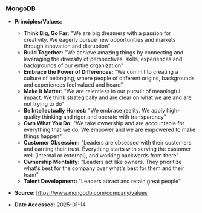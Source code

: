 ### MongoDB

- **Principles/Values:**
  - **Think Big, Go Far:** "We are big dreamers with a passion for creativity. We eagerly pursue new opportunities and markets through innovation and disruption"
  - **Build Together:** "We achieve amazing things by connecting and leveraging the diversity of perspectives, skills, experiences and backgrounds of our entire organization"
  - **Embrace the Power of Differences:** "We commit to creating a culture of belonging, where people of different origins, backgrounds and experiences feel valued and heard"
  - **Make it Matter:** "We are relentless in our pursuit of meaningful impact. We think strategically and are clear on what we are and are not trying to do"
  - **Be Intellectually Honest:** "We embrace reality. We apply high-quality thinking and rigor and operate with transparency"
  - **Own What You Do:** "We take ownership and are accountable for everything that we do. We empower and we are empowered to make things happen"
  - **Customer Obsession:** "Leaders are obsessed with their customers and earning their trust. Everything starts with serving the customer well (internal or external), and working backwards from there"
  - **Ownership Mentality:** "Leaders act like owners. They prioritize what's best for the company over what's best for them and their team"
  - **Talent Development:** "Leaders attract and retain great people"

- **Source:** https://www.mongodb.com/company/values
- **Date Accessed:** 2025-01-14